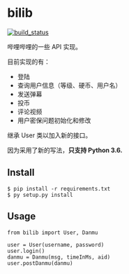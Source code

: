 # bilib
[![build_status](https://travis-ci.org/gwy15/bilib.svg?branch=master)](https://travis-ci.org/gwy15/bilib/)

哔哩哔哩的一些 API 实现。

目前实现的有：
+ 登陆
+ 查询用户信息（等级、硬币、用户名）
+ 发送弹幕
+ 投币
+ 评论视频
+ 用户密保问题初始化和修改

继承 User 类以加入新的接口。

因为采用了新的写法，**只支持 Python 3.6.**

## Install
    $ pip install -r requirements.txt
    $ py setup.py install

## Usage
    from bilib import User, Danmu

    user = User(username, password)
    user.login()
    danmu = Danmu(msg, timeInMs, aid)
    user.postDanmu(danmu)
